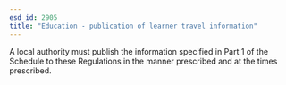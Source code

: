```yaml
---
esd_id: 2905
title: "Education - publication of learner travel information"
---
```


A local authority must publish the information specified in Part 1 of the Schedule to these Regulations in the manner prescribed and at the times prescribed.

